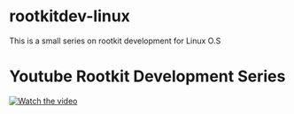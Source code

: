 # rootkitdev-linux
This is a small series on rootkit development for Linux O.S

# Youtube Rootkit Development Series

[![Watch the video](https://i.imgur.com/vKb2F1B.png)](https://www.youtube.com/watch?v=8dZFJEc-8uI)
